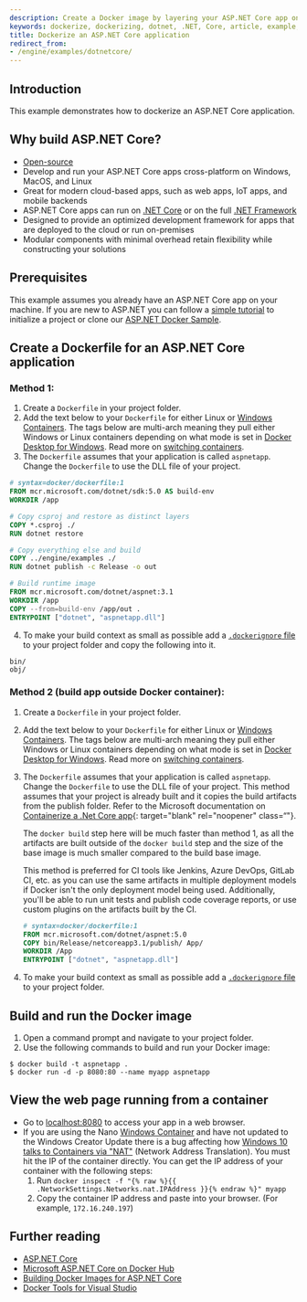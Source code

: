 ```yaml
---
description: Create a Docker image by layering your ASP.NET Core app on debian for Linux Containers or with Windows Nano Server containers using a Dockerfile.
keywords: dockerize, dockerizing, dotnet, .NET, Core, article, example, platform, installation, containers, images, image, dockerfile, build, asp.net, asp.net core
title: Dockerize an ASP.NET Core application
redirect_from:
- /engine/examples/dotnetcore/
---
```


## Introduction

This example demonstrates how to dockerize an ASP.NET Core application.

## Why build ASP.NET Core?

- [Open-source](https://github.com/aspnet/home)
- Develop and run your ASP.NET Core apps cross-platform on Windows, MacOS, and
  Linux
- Great for modern cloud-based apps, such as web apps, IoT apps, and mobile
  backends
- ASP.NET Core apps can run on [.NET Core](https://www.microsoft.com/net/core/platform)
  or on the full [.NET Framework](https://www.microsoft.com/net/framework)
- Designed to provide an optimized development framework for apps that are
  deployed to the cloud or run on-premises
- Modular components with minimal overhead retain flexibility while
constructing your solutions

## Prerequisites

This example assumes you already have an ASP.NET Core app
on your machine. If you are new to ASP.NET you can follow a
[simple tutorial](https://www.asp.net/get-started) to initialize a project or
clone our [ASP.NET Docker Sample](https://github.com/dotnet/dotnet-docker/tree/master/samples/aspnetapp).

## Create a Dockerfile for an ASP.NET Core application

### Method 1:

1.  Create a `Dockerfile` in your project folder.
2.  Add the text below to your `Dockerfile` for either Linux or
    [Windows Containers](https://docs.microsoft.com/virtualization/windowscontainers/about/).
    The tags below are multi-arch meaning they pull either Windows or
    Linux containers depending on what mode is set in
    [Docker Desktop for Windows](../docker-for-windows/index.md). Read more on
    [switching containers](../docker-for-windows/index.md#switch-between-windows-and-linux-containers).
3.  The `Dockerfile` assumes that your application is called `aspnetapp`. Change
   the `Dockerfile` to use the DLL file of your project.

```dockerfile
# syntax=docker/dockerfile:1
FROM mcr.microsoft.com/dotnet/sdk:5.0 AS build-env
WORKDIR /app

# Copy csproj and restore as distinct layers
COPY *.csproj ./
RUN dotnet restore

# Copy everything else and build
COPY ../engine/examples ./
RUN dotnet publish -c Release -o out

# Build runtime image
FROM mcr.microsoft.com/dotnet/aspnet:3.1
WORKDIR /app
COPY --from=build-env /app/out .
ENTRYPOINT ["dotnet", "aspnetapp.dll"]
```

4.  To make your build context as small as possible add a [`.dockerignore`
   file](/engine/reference/builder/#dockerignore-file)
   to your project folder and copy the following into it.

```dockerignore
bin/
obj/
```
### Method 2 (build app outside Docker container):

1.  Create a `Dockerfile` in your project folder.
2.  Add the text below to your `Dockerfile` for either Linux or
    [Windows Containers](https://docs.microsoft.com/virtualization/windowscontainers/about/).
    The tags below are multi-arch meaning they pull either Windows or
    Linux containers depending on what mode is set in
    [Docker Desktop for Windows](../docker-for-windows/index.md). Read more on
    [switching containers](../docker-for-windows/index.md#switch-between-windows-and-linux-containers).
3.  The `Dockerfile` assumes that your application is called `aspnetapp`. Change the `Dockerfile` to use the DLL file of your project. This method assumes that your project is already built and it copies the build artifacts from the publish folder. Refer to the Microsoft documentation on [Containerize a .Net Core app](https://docs.microsoft.com/en-us/dotnet/core/docker/build-container?tabs=windows#create-the-dockerfile){: target="blank" rel="noopener" class=“"}.

    The `docker build` step here will be much faster than method 1, as all the artifacts are built outside of the `docker build` step and the size of the base     image is much smaller compared to the build base image.

    This method is preferred for CI tools like Jenkins, Azure DevOps, GitLab CI, etc. as you can use the same artifacts in multiple deployment models if Docker     isn't the only deployment model being used. Additionally, you'll be able to run unit tests and publish code coverage reports, or use custom plugins on the     artifacts built by the CI.

      ```dockerfile
      # syntax=docker/dockerfile:1
      FROM mcr.microsoft.com/dotnet/aspnet:5.0
      COPY bin/Release/netcoreapp3.1/publish/ App/
      WORKDIR /App
      ENTRYPOINT ["dotnet", "aspnetapp.dll"]
      ```
  
4.  To make your build context as small as possible add a [`.dockerignore`
   file](/engine/reference/builder/#dockerignore-file)
   to your project folder.
   
## Build and run the Docker image

1.  Open a command prompt and navigate to your project folder.
2.  Use the following commands to build and run your Docker image:

```console
$ docker build -t aspnetapp .
$ docker run -d -p 8080:80 --name myapp aspnetapp
```

## View the web page running from a container

* Go to [localhost:8080](http://localhost:8080) to access your app in a web browser.
* If you are using the Nano [Windows Container](../docker-for-windows/index.md)
  and have not updated to the Windows Creator Update there is a bug affecting how
  [Windows 10 talks to Containers via "NAT"](https://github.com/Microsoft/Virtualization-Documentation/issues/181#issuecomment-252671828)
  (Network Address Translation). You must hit the IP of the container
  directly. You can get the IP address of your container with the following
  steps:
  1.  Run `docker inspect -f "{% raw %}{{ .NetworkSettings.Networks.nat.IPAddress }}{% endraw %}" myapp`
  2.  Copy the container IP address and paste into your browser.
  (For example, `172.16.240.197`)

## Further reading

  - [ASP.NET Core](https://docs.microsoft.com/aspnet/core/)
  - [Microsoft ASP.NET Core on Docker Hub](https://hub.docker.com/_/microsoft-dotnet-sdk/)
  - [Building Docker Images for ASP.NET Core](https://docs.microsoft.com/aspnet/core/host-and-deploy/docker/building-net-docker-images)
  - [Docker Tools for Visual Studio](https://docs.microsoft.com/dotnet/articles/core/docker/visual-studio-tools-for-docker)
